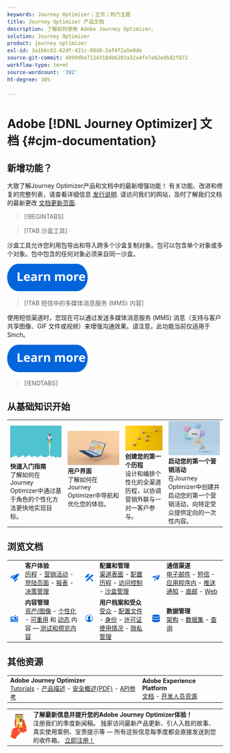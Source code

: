 ```yaml
---
keywords: Journey Optimizer；主页；热门主题
title: Journey Optimizer 产品文档
description: 了解如何使用 Adobe Journey Optimizer。
solution: Journey Optimizer
product: journey optimizer
exl-id: 3a1b6c61-82df-421c-98d8-2af4f2a5e0de
source-git-commit: 4899dbe71243184b6283a32a4fe7eb2edb82f872
workflow-type: tm+mt
source-wordcount: '392'
ht-degree: 38%

---
```


# Adobe [!DNL Journey Optimizer] 文档 {#cjm-documentation}

## 新增功能？

大致了解Journey Optimizer产品和文档中的最新增强功能！ 有关功能、改进和修复的完整列表，请查看详细信息 [发行说明](using/rn/release-notes.md).  请访问我们的网站，及时了解我们文档的最新更改 [文档更新页面](using/rn/documentation-updates.md).

>[!BEGINTABS]

>[!TAB 沙盒工具]

沙盒工具允许您利用包导出和导入跨多个沙盒复制对象。包可以包含单个对象或多个对象。包中包含的任何对象必须来自同一沙盒。

[![image](using/assets/do-not-localize/learn-more-button.svg)](using/building-journeys/copy-to-sandbox.md)

>[!TAB 短信中的多媒体消息服务 (MMS) 内容]

使用短信渠道时，您现在可以通过发送多媒体消息服务 (MMS) 消息（支持与客户共享图像、GIF 文件或视频）来增强沟通效果。请注意，此功能当前仅适用于 Sinch。

[![image](using/assets/do-not-localize/learn-more-button.svg)](using/sms/create-sms.md#sms-content)

>[!ENDTABS]

## 从基础知识开始

<table style="table-layout:fixed">
  <tr style="border: 0;">
    <td>
    <a href="using/start/quick-start.md"><img src="using/assets/do-not-localize/start-quick.png"></a></a>
    <div><strong>快速入门指南</strong><br/>了解如何在Journey Optimizer中通过基于角色的个性化方法更快地实现目标。</div>
    </td>
    <td>
    <a href="using/start/user-interface.md"><img src="using/assets/do-not-localize/start-interface.jpeg"></a>
    <div><strong>用户界面</strong><br/>了解如何在Journey Optimizer中导航和优化您的体验。</div><br/>
    </td>
    <td>
    <a href="using/building-journeys/journey-gs.md"><img src="using/assets/do-not-localize/start-journey.jpeg"></a>
    <div><strong>创建您的第一个历程</strong><br/>设计和编排个性化的全渠道历程，以协调营销外联与一对一客户参与。 
    </div></td>
    <td>
    <a href="using/campaigns/create-campaign.md"><img src="using/assets/do-not-localize/start-campaign.jpeg"></a>
    <div><strong>启动您的第一个营销活动</strong><br/>在Journey Optimizer中创建并启动您的第一个营销活动，向特定受众提供定向的一次性内容。</div>
    </td>
  </tr>
</table>

## 浏览文档

<table style="table-layout:auto">
  <tr style="border: 0;">
    <td>
      <img src="using/assets/do-not-localize/icon-quick-start.svg" width="70px">
    <td>
      <strong>客户体验</strong><br/><a href="using/building-journeys/journey.md">历程</a> - <a href="using/campaigns/get-started-with-campaigns.md">营销活动</a> - <a href="using/landing-pages/get-started-lp.md">登陆页面</a> - <a href="using/reports/live-report.md">报表</a> - <a href="using/offers/get-started/starting-offer-decisioning.md">决策管理</a>
    </td>
    <td>
      <img src="using/assets/do-not-localize/icon-configure.svg" width="70px">
    </td>
    <td>
      <strong>配置和管理</strong><br/><a href="using/configuration/channel-surfaces.md">渠道表面</a> - <a href="using/configuration/about-data-sources-events-actions.md">配置历程</a>  - <a href="using/administration/permissions-overview.md">访问控制</a> - <a href="using/administration/sandboxes.md">沙盒管理</a>
    </td>
    <td>
      <img src="using/assets/do-not-localize/icon-campaign.svg" width="70px">
    </td>
    <td>
      <strong>通信渠道</strong><br/><a href="using/email/get-started-email.md">电子邮件</a> - <a href="using/sms/get-started-sms.md">短信</a> - <a href="using/in-app/get-started-in-app.md">应用程序内</a> - <a href="using/push/get-started-push.md">推送通知</a> - <a href="using/direct-mail/get-started-direct-mail.md">直邮</a> - <a href="using/web/get-started-web.md">Web</a>
    </td>
  </tr>
  <tr style="border: 0;">
    <td>
      <img src="using/assets/do-not-localize/icon-content.svg" width="70px">
    </td>
    <td>
      <strong>内容管理</strong><br/><a href="using/content-management/assets.md">资产/图像</a> - <a href="using/personalization/personalize.md">个性化</a> - <a href="using/content-management/content-templates.md">可重用</a> 和 <a href="using/personalization/dynamic-content.md">动态</a> 内容 —  <a href="using/content-management/preview-test.md">测试和预览内容</a>
    </td>
    <td>
      <img src="using/assets/do-not-localize/icon_profile-audience.svg" width="70px">
    </td>
    <td>
      <strong>用户档案和受众</strong><br/><a href="using/audience/about-audiences.md">受众</a> - <a href="using/audience/get-started-profiles.md">配置文件</a> - <a href="using/audience/get-started-identity.md">身份</a> - <a href="using/audience/license-usage.md">许可证使用情况</a> - <a href="using/privacy/get-started-privacy.md">隐私管理</a>
    </td>
    <td>
      <img src="using/assets/do-not-localize/icon-data.svg" width="70px">
    </td>
    <td>
      <strong>数据管理</strong><br/><a href="using/data/get-started-schemas.md">架构</a> - <a href="using/data/get-started-datasets.md">数据集</a> - <a href="using/data/get-started-queries.md">查询</a>
    </td>
  </tr>
</table>

## 其他资源

<table style="table-layout:fixed"><tr style="border: 0;">
<td><strong>Adobe Journey Optimizer</strong><br/>
<a href="https://experienceleague.adobe.com/docs/journey-optimizer-learn/tutorials/overview.html?lang=zh-Hans" target="_blank">Tutorials</a> - <a href="https://helpx.adobe.com/cn/legal/product-descriptions/adobe-journey-optimizer.html" target="_blank">产品描述</a> - <a href="https://www.adobe.com/content/dam/cc/en/security/pdfs/AJO_SecurityOverview.pdf" target="_blank">安全概述(PDF)</a> - <a href="https://developer.adobe.com/journey-optimizer-apis/" target="_blank">API参考</a>
</td>
<td><strong>Adobe Experience Platform</strong><br/>
<a href="https://experienceleague.adobe.com/docs/experience-platform/landing/home.html?lang=zh-Hans" target="_blank">文档</a> - <a href="https://www.adobe.com/experience-platform/documentation-and-developer-resources.html?lang=zh-Hans" target="_blank">开发人员资源</a>
</td>
</tr></table>

<table style="table-layout:auto"><tr style="border: 0;"><td><img src="using/assets/do-not-localize/newsletter.png"></td><td>
<b>了解最新信息并提升您的Adobe Journey Optimizer体验！</b><br/>注册我们的季度新闻稿。 独家访问最新产品更新、引人入胜的故事、真实使用案例、宝贵提示等 — 所有这些信息每季度都会直接发送到您的收件箱。 <a href="https://www.adobe.com/subscription/Adobe_Journey_Optimizer_NL.html">立即注册！</a></td></tr></table>

